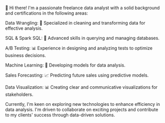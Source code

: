 👋 Hi there! I'm a passionate freelance data analyst with a solid background and certifications in the following areas:

Data Wrangling: 🧹 Specialized in cleaning and transforming data for effective analysis.

SQL & Spark SQL: 💾 Advanced skills in querying and managing databases.

A/B Testing: 📊 Experience in designing and analyzing tests to optimize business decisions.

Machine Learning: 🤖 Developing models for data analysis.

Sales Forecasting: 📈 Predicting future sales using predictive models.

Data Visualization: 📊 Creating clear and communicative visualizations for stakeholders.

Currently, I'm keen on exploring new technologies to enhance efficiency in data analysis. I'm driven to collaborate on exciting projects and contribute to my clients' success through data-driven solutions.


<!---
MattiaMDR/MattiaMDR is a ✨ special ✨ repository because its `README.md` (this file) appears on your GitHub profile.
You can click the Preview link to take a look at your changes.
--->
